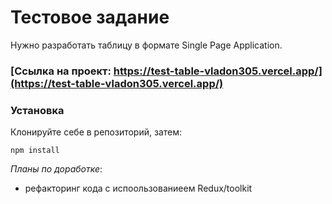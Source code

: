 # Тестовое задание

Нужно разработать таблицу в формате Single Page Application.

### [Ссылка на проект: https://test-table-vladon305.vercel.app/](https://test-table-vladon305.vercel.app/)

### Установка

Клонируйте себе в репозиторий, затем:

```
npm install
```
*Планы по доработке*:  
*  рефакторинг кода с испоользованиеем Redux/toolkit